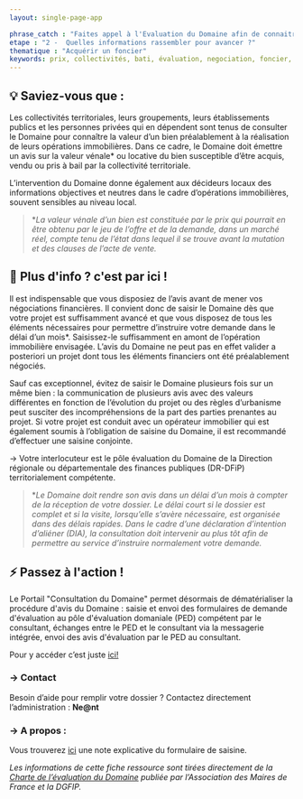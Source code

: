 ```yaml
---
layout: single-page-app

phrase_catch : "Faites appel à l'Evaluation du Domaine afin de connaitre la valeur d'un bien"
etape : "2 -  Quelles informations rassembler pour avancer ?"
thematique : "Acquérir un foncier"
keywords: prix, collectivités, bati, évaluation, negociation, foncier, proprétaire, propriété, Domaine
---
```


## 💡 Saviez-vous que :

Les collectivités territoriales, leurs groupements, leurs établissements publics et les personnes privées qui en dépendent sont tenus de consulter le Domaine pour connaître la valeur d’un bien préalablement à la réalisation de leurs opérations immobilières. Dans ce cadre, le Domaine doit émettre un avis sur la valeur vénale* ou locative du bien susceptible d’être acquis, vendu ou pris à bail par la collectivité territoriale.

L’intervention du Domaine donne également aux décideurs locaux des informations objectives et neutres dans le cadre d’opérations immobilières, souvent sensibles au niveau local.

>**La valeur vénale d’un bien est constituée par le prix qui pourrait en être obtenu par le jeu de l’offre et de la demande, dans un marché réel, compte tenu de l’état dans lequel il se trouve avant la mutation et des clauses de l’acte de vente.* 


## 🚀 Plus d'info ? c'est par ici !

Il est indispensable que vous disposiez de l’avis avant de mener vos négociations financières. Il convient donc de saisir le Domaine dès que votre projet est suffisamment avancé et que vous disposez de tous les éléments nécessaires pour permettre d’instruire votre demande dans le délai d’un mois*. Saisissez-le suffisamment en amont de l’opération immobilière envisagée. L’avis du Domaine ne peut pas en effet valider a posteriori un projet dont tous les éléments financiers ont été préalablement négociés.

Sauf cas exceptionnel, évitez de saisir le Domaine plusieurs fois sur un même bien : la communication de plusieurs avis avec des valeurs différentes en fonction de l’évolution du projet ou des règles d’urbanisme peut susciter des incompréhensions de la part des parties prenantes au projet. Si votre projet est conduit avec un opérateur immobilier qui est également soumis à l’obligation de saisine du Domaine, il est recommandé d’effectuer une saisine conjointe.


→ Votre interlocuteur est le pôle évaluation du Domaine de la Direction régionale ou départementale des finances publiques (DR-DFiP) territorialement compétente. 


>**Le Domaine doit rendre son avis dans un délai d’un mois à compter de la réception de votre dossier. Le délai court si le dossier est complet et si la visite, lorsqu’elle s’avère nécessaire, est organisée dans des délais rapides. Dans le cadre d’une déclaration d’intention d’aliéner (DIA), la consultation doit intervenir au plus tôt afin de permettre au service d’instruire normalement votre demande.*


## ⚡ Passez à l'action !

Le Portail "Consultation du Domaine" permet désormais de dématérialiser la procédure d'avis du Domaine : saisie et envoi des formulaires de demande d'évaluation au pôle d'évaluation domaniale (PED) compétent par le consultant, échanges entre le PED et le consultant via la messagerie intégrée, envoi des avis d'évaluation par le PED au consultant.

Pour y accéder c’est juste [ici!](https://www.demarches-simplifiees.fr/commencer/consultation-du-domaine)



### →  Contact

Besoin d’aide pour remplir votre dossier ?
Contactez directement l’administration : **Ne@nt**
 

### → A propos :

Vous trouverez [ici](https://www.portail-immo.gouv.fr/documentations/d/fe50ca9e6b43490fa615/files/?p=/Notice%20explicative%20du%20formulaire%20de%20saisine%20DS%20-%20Version%20mars%202020.pdf) une note explicative du formulaire de saisine.

*Les informations de cette fiche ressource sont tirées directement de la [Charte de l’évaluation du Domaine](https://www.amf.asso.fr/m/document/fichier.php?FTP=AMF_24263TELECHARGER_LA_CHARTE.pdf&id=24263) publiée par l’Association des Maires de France et la DGFIP.*


